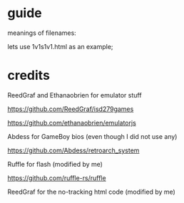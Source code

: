 # guide
meanings of filenames:

lets use 1v1s1v1.html as an example;


# credits
ReedGraf and Ethanaobrien for emulator stuff

https://github.com/ReedGraf/isd279games

https://github.com/ethanaobrien/emulatorjs

Abdess for GameBoy bios (even though I did not use any)

https://github.com/Abdess/retroarch_system

Ruffle for flash (modified by me)

https://github.com/ruffle-rs/ruffle

ReedGraf for the no-tracking html code (modified by me)

